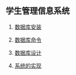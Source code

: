 ## 学生管理信息系统

1. [数据库安装](install-about-databases.md)

2. [数据库命令](command-of-databases.md)

3. [数据库设计](design-of-databases.md)

4. [系统的实现](realize.md)
